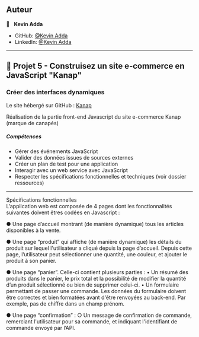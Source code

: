 
## Auteur

👤 &nbsp; **Kevin Adda**

* GitHub: [@Kevin Adda](https://github.com/ak-code-90 "Cliquez pour voir mes projets")
* LinkedIn: [@Kevin Adda](https://www.linkedin.com/in/kevin-adda/ "Visitez mon profil LinkedIn")

***
## 📎 Projet 5 - Construisez un site e-commerce en JavaScript "Kanap"

### Créer des interfaces dynamiques

Le site hébergé sur GitHub : [Kanap](https://ak-code-90.github.io/DW_P5_Kanap/)

Réalisation de la partie front-end Javascript du site e-commerce Kanap (marque de canapés)

##### Compétences

* Gérer des événements JavaScript
* Valider des données issues de sources externes
* Créer un plan de test pour une application
* Interagir avec un web service avec JavaScript
* Respecter les spécifications fonctionnelles et techniques (voir dossier ressources)
***

Spécifications fonctionnelles  
L’application web est composée de 4 pages dont les fonctionnalités suivantes doivent êtres codées en Javascript :

● Une page d’accueil montrant (de manière dynamique) tous les articles disponibles à la vente.

● Une page “produit” qui affiche (de manière dynamique) les détails du produit sur lequel l'utilisateur a cliqué depuis la page d’accueil. Depuis cette page, l’utilisateur peut sélectionner une quantité, une couleur, et ajouter le produit à son panier.

● Une page “panier”. Celle-ci contient plusieurs parties : 
 • Un résumé des produits dans le panier, le prix total et la possibilité de modifier la quantité d’un produit sélectionné ou bien de supprimer celui-ci. 
 • Un formulaire permettant de passer une commande. Les données du formulaire doivent être correctes et bien formatées avant d'être renvoyées au back-end. Par exemple, pas de chiffre dans un champ prénom. 

● Une page “confirmation” : ○ Un message de confirmation de commande, remerciant l'utilisateur pour sa commande, et indiquant l'identifiant de commande envoyé par l’API.




